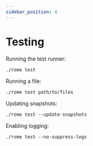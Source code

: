 ```yaml
---
sidebar_position: 4
---
```


# Testing

Running the test runner:

`./rome test`

Running a file:

`./rome test path/to/files`

Updating snapshots:

`./rome test --update-snapshots`

Enabling logging:

`./rome test --no-suppress-logs`

